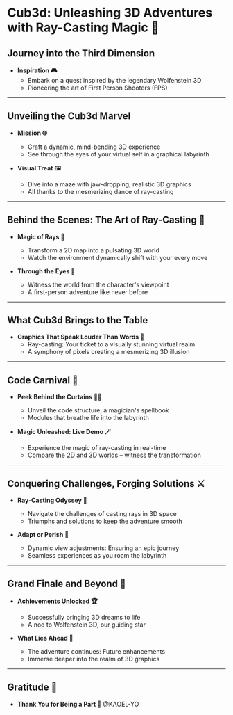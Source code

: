 # Cub3d: Unleashing 3D Adventures with Ray-Casting Magic 🚀

## Journey into the Third Dimension

- **Inspiration 🎮**
    - Embark on a quest inspired by the legendary Wolfenstein 3D
    - Pioneering the art of First Person Shooters (FPS)

---

## Unveiling the Cub3d Marvel

- **Mission 🌐**
    - Craft a dynamic, mind-bending 3D experience
    - See through the eyes of your virtual self in a graphical labyrinth

- **Visual Treat 🖼️**
    - Dive into a maze with jaw-dropping, realistic 3D graphics
    - All thanks to the mesmerizing dance of ray-casting

---

## Behind the Scenes: The Art of Ray-Casting 🎨

- **Magic of Rays 🔮**
    - Transform a 2D map into a pulsating 3D world
    - Watch the environment dynamically shift with your every move

- **Through the Eyes 👀**
    - Witness the world from the character's viewpoint
    - A first-person adventure like never before

---

## What Cub3d Brings to the Table

- **Graphics That Speak Louder Than Words 🚀**
    - Ray-casting: Your ticket to a visually stunning virtual realm
    - A symphony of pixels creating a mesmerizing 3D illusion

---

## Code Carnival 🎡

- **Peek Behind the Curtains 🧙‍♂️**
    - Unveil the code structure, a magician's spellbook
    - Modules that breathe life into the labyrinth

- **Magic Unleashed: Live Demo 🪄**
    - Experience the magic of ray-casting in real-time
    - Compare the 2D and 3D worlds – witness the transformation

---

## Conquering Challenges, Forging Solutions ⚔️

- **Ray-Casting Odyssey 🚀**
    - Navigate the challenges of casting rays in 3D space
    - Triumphs and solutions to keep the adventure smooth

- **Adapt or Perish 🔄**
    - Dynamic view adjustments: Ensuring an epic journey
    - Seamless experiences as you roam the labyrinth

---

## Grand Finale and Beyond 🌌

- **Achievements Unlocked 🏆**
    - Successfully bringing 3D dreams to life
    - A nod to Wolfenstein 3D, our guiding star

- **What Lies Ahead 🚀**
    - The adventure continues: Future enhancements
    - Immerse deeper into the realm of 3D graphics

---

## Gratitude 🙏

- **Thank You for Being a Part 🌟**
    @KAOEL-YO
